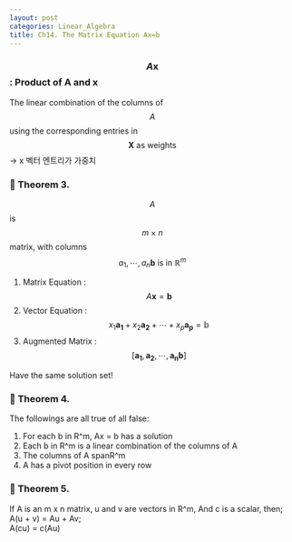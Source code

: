 ```yaml
---
layout: post
categories: Linear_Algebra
title: Ch14. The Matrix Equation Ax=b
---
```


### $$A\mathbf{x}$$ : Product of A and x
The linear combination of the columns of $$A$$ using the corresponding entries in $$\mathbf{X} \mbox{ as weights}$$ → x 벡터 엔트리가 가중치


### 📖 Theorem 3.
$$A$$ is $$m \times n$$ matrix, with columns $$a_1, \cdots, a_n   \mathbf{b} \mbox{ is in }\mathbb{R}^m$$
1. Matrix Equation : $$A\mathbf{x} = \mathbf{b}$$
2. Vector Equation : $$ x_1\mathbf{a_1} + x_2\mathbf{a_2} + \cdots + x_p\mathbf{a_p} = \mathbb{b}$$
3. Augmented Matrix  : $$\left[ \mathbf{a_1}, \mathbf{a_2}, \cdots, \mathbf{a_n} \mathbf{b}\right]$$

Have the same solution set!


### 📖 Theorem 4.
The followings are all true of all false:
1. For each b in R^m, Ax = b  has a solution
2. Each b in R^m is a linear combination of the columns of A
3. The columns of A spanR^m
4. A has a pivot position in every row

### 📖 Theorem 5.
If A is an m x n matrix, u and v are vectors in R^m,  And c is a scalar, then;    
A(u + v) = Au + Av;  
A(cu) = c(Au)